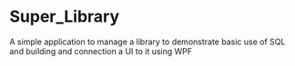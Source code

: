 # Super_Library
A simple application to manage a library to demonstrate basic use of SQL and building and connection a UI to it using WPF
